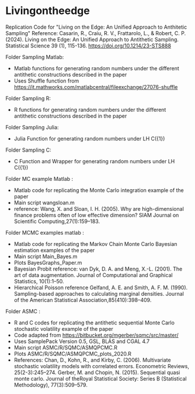 # Livingontheedge
Replication Code for "Living on the Edge: An Unified Approach to Anthitetic Sampling"
Reference: Casarin, R., Craiu, R. V., Frattarolo, L., & Robert, C. P. (2024). Living on the Edge: An Unified Approach to Antithetic Sampling. Statistical Science 39 (1), 115-136. https://doi.org/10.1214/23-STS888

Folder Sampling Matlab: 

- Matlab functions for generating random numbers under the different antithetic constructions described in the paper
- Uses Shuffle function from https://it.mathworks.com/matlabcentral/fileexchange/27076-shuffle

Folder Sampling R: 

- R functions for generating random numbers under the different antithetic constructions described in the paper

Folder Sampling Julia: 

- Julia Function for generating random numbers under LH C({1}) 

Folder Sampling C: 

- C Function and Wrapper for generating random numbers under LH C({1}) 

Folder MC example Matlab : 
- Matlab code for replicating the Monte Carlo integration example of the paper
- Main script wangsloan.m
- reference: Wang, X. and Sloan, I. H. (2005). Why are high-dimensional finance problems often of low effective dimension? SIAM Journal on Scientific Computing,27(1):159–183.

Folder MCMC examples matlab : 
- Matlab code for replicating the Markov Chain Monte Carlo Bayesian estimation examples of the paper
- Main script Main_Bayes.m
- Plots BayesGraphs_Paper.m
- Bayesian Probit reference: 
van Dyk, D. A. and Meng, X.-L. (2001). The art of data augmentation. Journal of Computational and Graphical Statistics, 10(1):1–50.
- Hierarchical Poisson reference
Gelfand, A. E. and Smith, A. F. M. (1990). Sampling-based approaches to calculating marginal densities. Journal of the American Statistical Association,85(410):398–409.

Folder ASMC : 
- R and C codes for replicating the antithetic sequential Monte Carlo stochastic volatility example of the paper 
- Code adapted from https://bitbucket.org/mgerber/sqmc/src/master/
- Uses SamplePack Version 0.5,  GSL,  BLAS and  CGAL 4.7
- Main script ASMC/R/SQMC/ASMQPCMC.R
- Plots ASMC/R/SQMC/ASMQPCMC_plots_2020.R
- References:
Chan, D., Kohn, R., and Kirby, C. (2006). Multivariate stochastic volatility models with correlated errors. Econometric Reviews, 25(2-3):245–274.
Gerber, M. and Chopin, N. (2015). Sequential quasi monte carlo. Journal of theRoyal Statistical Society: Series B (Statistical Methodology), 77(3):509–579.
